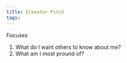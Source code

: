 ```yaml
---
title: Elevator Pitch
tags:
---
```


Focuses
1. What do I want others to know about me?
2. What am I most pround of?
